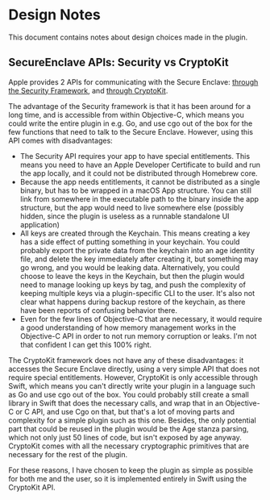 # Design Notes

This document contains notes about design choices made in the plugin.


## SecureEnclave APIs: Security vs CryptoKit

Apple provides 2 APIs for communicating with the Secure Enclave: [through the Security Framework](https://developer.apple.com/documentation/security/certificate_key_and_trust_services/keys/protecting_keys_with_the_secure_enclave), and [through CryptoKit](https://developer.apple.com/documentation/cryptokit/secureenclave).

The advantage of the Security framework is that it has been around for a long time, and is accessible from within Objective-C, which means you could write the entire plugin in e.g. Go, and use cgo out of the box for the few functions that need to talk to the Secure Enclave. However, using this API comes with disadvantages:

- The Security API requires your app to have special entitlements. This means you need to have an Apple Developer Certificate to build and run the app locally, and it could not be distributed through Homebrew core.
- Because the app needs entitlements, it cannot be distributed as a single binary, but has to be wrapped in a macOS App structure. You can still link from somewhere in the executable path to the binary inside the app structure, but the app would need to live somewhere else (possibly hidden, since the plugin is useless as a runnable standalone UI application)
- All keys are created through the Keychain. This means creating a key has a side effect of putting something in your keychain. You could probably export the private data from the keychain into an age identity file, and delete the key immediately after creating it, but something may go wrong, and you would be leaking data. Alternatively, you could choose to leave the keys in the Keychain, but then the plugin would need to manage looking up keys by tag, and push the complexity of keeping multiple keys via a plugin-specific CLI to the user. It's also not clear what happens during backup restore of the keychain, as there have been reports of confusing behavior there.
- Even for the few lines of Objective-C that are necessary, it would require a good understanding of how memory management works in the Objective-C API in order to not run memory corruption or leaks. I'm not that confident I can get this 100% right.

The CryptoKit framework does not have any of these disadvantages: it accesses the Secure Enclave directly, using a very simple API that does not require special entitlements. However, CryptoKit is only accessible through Swift, which means you can't directly write your plugin in a language such as Go and use cgo out of the box. You could probably still create a small library in Swift that does the necessary calls, and wrap that in an Objective-C or C API, and use Cgo on that, but that's a lot of moving parts and complexity for a simple plugin such as this one. Besides, the only potential part that could be reused in the plugin would be the Age stanza parsing, which not only just 50 lines of code, but isn't exposed by age anyway. CryptoKit comes with all the necessary cryptographic primitives that are necessary for the rest of the plugin.

For these reasons, I have chosen to keep the plugin as simple as possible for both me and the user, so it is implemented entirely in Swift using the CryptoKit API.
